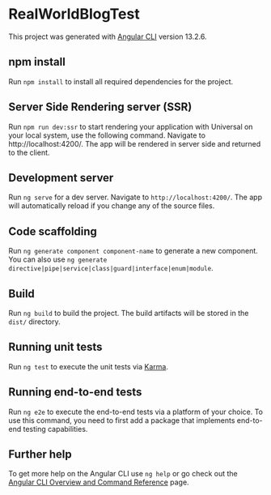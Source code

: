 # RealWorldBlogTest

This project was generated with [Angular CLI](https://github.com/angular/angular-cli) version 13.2.6.

## npm install

Run `npm install` to install all required dependencies for the project.

## Server Side Rendering server (SSR)

Run `npm run dev:ssr` to start rendering your application with Universal on your local system, use the following command. Navigate to http://localhost:4200/. The app will be rendered in server side and returned to the client.

## Development server

Run `ng serve` for a dev server. Navigate to `http://localhost:4200/`. The app will automatically reload if you change any of the source files.

## Code scaffolding

Run `ng generate component component-name` to generate a new component. You can also use `ng generate directive|pipe|service|class|guard|interface|enum|module`.

## Build

Run `ng build` to build the project. The build artifacts will be stored in the `dist/` directory.

## Running unit tests

Run `ng test` to execute the unit tests via [Karma](https://karma-runner.github.io).

## Running end-to-end tests

Run `ng e2e` to execute the end-to-end tests via a platform of your choice. To use this command, you need to first add a package that implements end-to-end testing capabilities.

## Further help

To get more help on the Angular CLI use `ng help` or go check out the [Angular CLI Overview and Command Reference](https://angular.io/cli) page.
